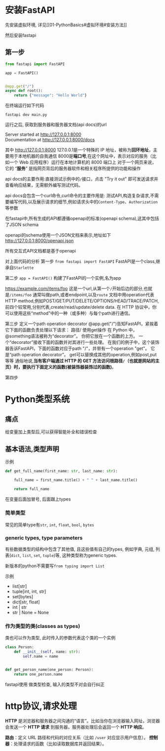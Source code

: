 # 安装FastAPI

先安装虚拟环境, 详见[[01-PythonBasics#虚拟环境#安装方法]]

然后安装fastapi

## 第一步

```python
from fastapi import FastAPI

app = FastAPI()


@app.get("/")
async def root():
    return {"message": "Hello World"}
```
在终端运行如下代码
```
fastapi dev main.py
```
运行之后, 获取到服务器和服务器文档(api docs)的url

Server started at http://127.0.0.1:8000  
Documentation at http://127.0.0.1:8000/docs

其中
http://127.0.0.1:8000
127.0.0.1是一个特殊的 IP 地址，被称为**回环地址**，主要用于本地机器的自我通信
8000是**端口号**,在这个网址中，表示对应的服务（比如一个 Web 应用程序）运行在本地计算机的 8000 端口上
对于一个网页来说，它的 “**服务**” 是指网页背后的服务器软件和相关程序所提供的功能和操作

api docs的主要作用:直接测试示例中的`/`接口，点击 "Try it out" 即可发送请求并查看响应结果，无需额外编写测试代码。

api docs会包含一个curl命令,curl命令的主要作用是: 测试API,构造复杂请求,不需要编写代码,以及展示请求的细节,例如请求头中的`Content-Type`、`Authorization`等参数

在fastapi中,所有生成的API都遵循openapi的标准(openapi schema),这其中包括了JSON schema

openapi的schema使用一个JSON文档来表示,地址如下
http://127.0.0.1:8000/openapi.json

所有交互式API文档都是基于openapi

对上面代码的分析
第一步
`from fastapi import FastAPI`
FastAPI是一个class,继承自`Starlette`

第二步
`app = FastAPI()`
构建了FastAPI的一个实例,名为app

https://example.com/items/foo
这是一个url,从第一个`/`开始后边的部分,也就是`/items/foo`
通常叫做path,或者endpoint,以及`route`
文档中用operation代表HTTP method,例如POST/GET/PUT/DELETE/OPTIONS/HEAD/TRACE/PATCH,前四个较常用,分别代表,create/read/update/delete data.
在 HTTP 协议中，你可以使用这些“method”中的一种（或多种）与每个path进行通信。

第三步 定义一个path operation decorator
@app.get("/")告知FastAPI，紧挨着它下面的函数负责处理以下请求： 
路径/ 
使用get操作
在 Python 中，@something语法被称为“decorator”。 你把它放在一个函数的上方。
一个“decorator”接收下面的函数并对其进行一些处理。 在我们的例子中，这个装饰器告诉FastAPI，下面的函数对应于path "/"，并带有一个operation "get"。 它是“path operation decorator”。
get可以替换成其他的operation,例如post,put等等
通俗地说,**当有客户端通过 HTTP 的 GET 方法访问根路径`/`（也就是网站的主页）时，要执行下面定义的函数(被装饰器装饰过的函数)**。

第四步 















# Python类型系统

## 痛点

给变量加上类型后,可以获得智能补全和错误检查
## 基本语法,类型声明

示例
```python
def get_full_name(first_name: str, last_name: str):

    full_name = first_name.title() + " " + last_name.title()

    return full_name
```
在变量后面加冒号, 后面跟上types

### 简单类型

常见的简单type有`str`, `int`, `float`, `bool`, `bytes`

### generic types, type parameters

 有些数据类型的结构中包含了其他值, 且这些值有自己的types, 例如字典, 元组, 列表(`dict`, `list`, `set`, `tuple`)等, 这种类型称为generic types.

新版本的python不需要写`from typing import List`

示例
- list\[str\]
- tuple\[int, int, str\]
- set\[bytes\]
- dict\[str, float\]
- int | str
- str | None = None

### 作为类型的类(classes as types)

类也可以作为类型, 此时传入的参数代表这个类的一个实例

```python
class Person:
    def __init__(self, name: str):
        self.name = name


def get_person_name(one_person: Person):
    return one_person.name
```

fastapi使用 做类型检查, 输入的类型不对会自行纠正




# http协议,请求处理

**HTTP** 是浏览器和服务器之间沟通的“语言”。比如当你在浏览器输入网址，浏览器会发送一个 **HTTP 请求** 到服务器，服务器处理后会返回一个 **HTTP 响应**。

**路由**：定义 URL 路径和代码的对应关系（比如 `/user` 对应显示用户信息）。
**控制器**：处理请求的函数（比如读取数据库并返回结果）。